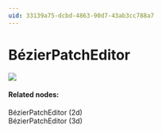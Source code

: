 ```yaml
---
uid: 33139a75-dcbd-4863-90d7-43ab3cc788a7
---
```


# BézierPatchEditor

![](~/img/vvvv_BezierPatchEditor.png "")   



#### Related nodes:
<span class="node">BézierPatchEditor (2d)</span>  
<span class="node">BézierPatchEditor (3d)</span>  


